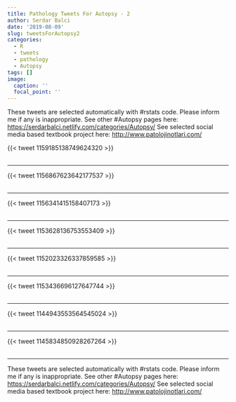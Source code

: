 ```yaml
---
title: Pathology Tweets For Autopsy - 2
author: Serdar Balci
date: '2019-08-09'
slug: tweetsForAutopsy2
categories:
  - R
  - tweets
  - pathology
  - Autopsy
tags: []
image:
  caption: ''
  focal_point: ''
---
```



These tweets are selected automatically with #rstats code. Please inform me if any is inappropriate.
See other #Autopsy pages here: https://serdarbalci.netlify.com/categories/Autopsy/ 
See selected social media based textbook project here: http://www.patolojinotlari.com/

{{< tweet 1159185138749624320 >}}
<br>
<br>
<hr>
{{< tweet 1156867623642177537 >}}
<br>
<br>
<hr>
{{< tweet 1156341415158407173 >}}
<br>
<br>
<hr>
{{< tweet 1153628136753553409 >}}
<br>
<br>
<hr>
{{< tweet 1152023326337859585 >}}
<br>
<br>
<hr>
{{< tweet 1153436696127647744 >}}
<br>
<br>
<hr>
{{< tweet 1144943553564545024 >}}
<br>
<br>
<hr>
{{< tweet 1145834850928267264 >}}
<br>
<br>
<hr>


These tweets are selected automatically with #rstats code. Please inform me if any is inappropriate.
See other #Autopsy pages here: https://serdarbalci.netlify.com/categories/Autopsy/ 
See selected social media based textbook project here: http://www.patolojinotlari.com/
